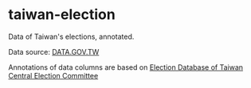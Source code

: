 # taiwan-election

Data of Taiwan's elections, annotated.

Data source: [DATA.GOV.TW](https://data.gov.tw/dataset/13119)

Annotations of data columns are based on [Election Database of Taiwan Central Election Committee](http://db.cec.gov.tw/histMain.jsp)
